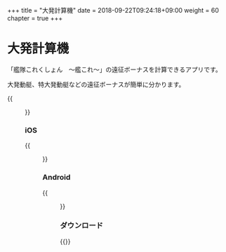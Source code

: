 +++
title = "大発計算機"
date = 2018-09-22T09:24:18+09:00
weight = 60
chapter = true
+++

# 大発計算機

「艦隊これくしょん　～艦これ～」の遠征ボーナスを計算できるアプリです。

大発動艇、特大発動艇などの遠征ボーナスが簡単に分かります。

{{<figure src="/images/daihatu/appicon.png">}}

### iOS

{{<figure src="/images/daihatu/ios_01.png" width="400px">}}

### Android

{{<figure src="/images/daihatu/android_01.png" width="400px">}}

### ダウンロード

{{<download-banner-daihatu>}}

